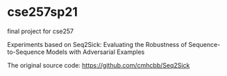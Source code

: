 # cse257sp21
final project for cse257

Experiments based on Seq2Sick: Evaluating the Robustness of Sequence-to-Sequence Models with Adversarial Examples

The original source code: https://github.com/cmhcbb/Seq2Sick
